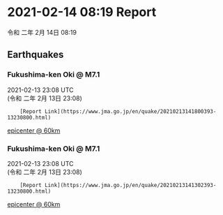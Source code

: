 # 2021-02-14 08:19 Report
令和 二年 2月 14日 08:19

## Earthquakes
### Fukushima-ken Oki @ M7.1
2021-02-13 23:08 UTC  
        (令和 二年 2月 13日 23:08)
  
        [Report Link](https://www.jma.go.jp/en/quake/20210213141800393-13230800.html)  
[epicenter @ 60km](https://www.google.com/maps/place/37°42'00%22+141°48'00%22/@37.7,141.8,17z/data=!3m1!4b1!4m5!3m4!1s0x0:0x0!8m2!3d37.7!4d141.8)
### Fukushima-ken Oki @ M7.1
2021-02-13 23:08 UTC  
        (令和 二年 2月 13日 23:08)
  
        [Report Link](https://www.jma.go.jp/en/quake/20210213141302393-13230800.html)  
[epicenter @ 60km](https://www.google.com/maps/place/37°42'00%22+141°48'00%22/@37.7,141.8,17z/data=!3m1!4b1!4m5!3m4!1s0x0:0x0!8m2!3d37.7!4d141.8)